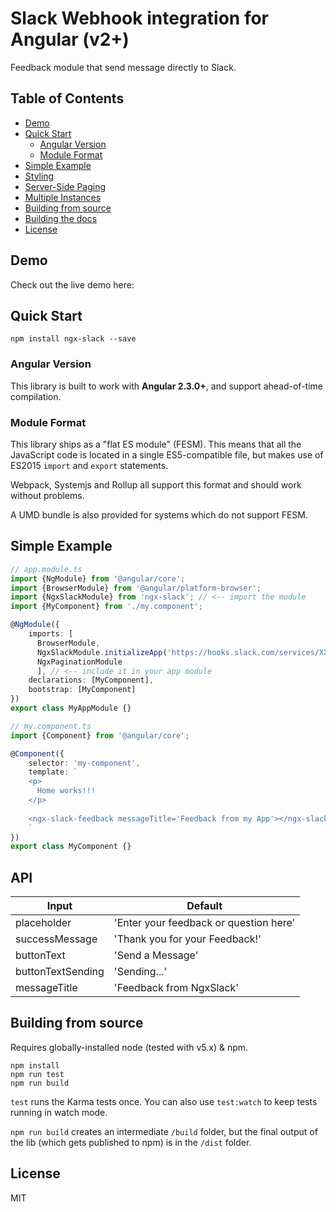 # Slack Webhook integration for Angular (v2+)

Feedback module that send message directly to Slack.

## Table of Contents

* [Demo](#demo)
* [Quick Start](#quick-start)
  + [Angular Version](#angular-version)
  + [Module Format](#module-format)
* [Simple Example](#simple-example)
* [Styling](#styling)
* [Server-Side Paging](#server-side-paging)
* [Multiple Instances](#multiple-instances)
* [Building from source](#building-from-source)
* [Building the docs](#building-the-docs)
* [License](#license)


## Demo

Check out the live demo here: 

## Quick Start

```
npm install ngx-slack --save
```

### Angular Version

This library is built to work with **Angular 2.3.0+**, and support ahead-of-time compilation.

### Module Format

This library ships as a "flat ES module" (FESM). This means that all the JavaScript code is located in a single ES5-compatible file, but makes use of ES2015 `import` and `export` statements.

Webpack, Systemjs and Rollup all support this format and should work without problems.

A UMD bundle is also provided for systems which do not support FESM.

## Simple Example

```TypeScript
// app.module.ts
import {NgModule} from '@angular/core';
import {BrowserModule} from '@angular/platform-browser';
import {NgxSlackModule} from 'ngx-slack'; // <-- import the module
import {MyComponent} from './my.component';

@NgModule({
    imports: [
      BrowserModule,
      NgxSlackModule.initializeApp('https://hooks.slack.com/services/XXXXXXX/XXXXXXX/XXXXXXXXXXXXXXXXXXXXX'),
      NgxPaginationModule
      ], // <-- include it in your app module
    declarations: [MyComponent],
    bootstrap: [MyComponent]
})
export class MyAppModule {}
```

```TypeScript
// my.component.ts
import {Component} from '@angular/core';

@Component({
    selector: 'my-component',
    template: `
    <p>
      Home works!!!
    </p>
       
    <ngx-slack-feedback messageTitle='Feedback from my App'></ngx-slack-feedback>
    `
})
export class MyComponent {}
```

## API

| Input | Default |
| --- | --- |
|  placeholder | 'Enter your feedback or question here'  |
|  successMessage | 'Thank you for your Feedback!'  |
|  buttonText | 'Send a Message'  |
|  buttonTextSending | 'Sending...'  |
|  messageTitle | 'Feedback from NgxSlack'  |

## Building from source

Requires globally-installed node (tested with v5.x) & npm. 

```
npm install
npm run test
npm run build 
```
`test` runs the Karma tests once. You can also use `test:watch` to keep tests running in watch mode.

`npm run build` creates an intermediate `/build` folder, but the final output of the lib (which gets published to npm) is in the `/dist` folder.

## License

MIT

